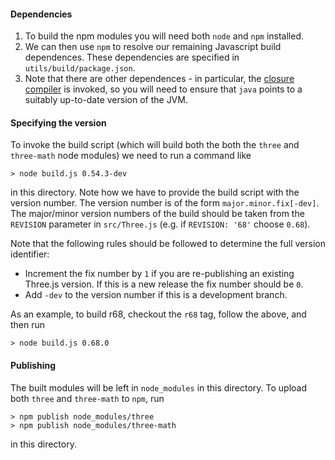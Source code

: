 #### Dependencies
1. To build the npm modules you will need both `node` and `npm` installed.
2. We can then use `npm` to resolve our remaining Javascript build dependences. These
dependencies are specified in `utils/build/package.json`.
3. Note that there are other dependences - in particular, the
[closure compiler](https://developers.google.com/closure/compiler/)
is invoked, so you will need to ensure that `java` points to a suitably
up-to-date version of the JVM.

#### Specifying the version

To invoke the build script (which will build both the both the `three` and
`three-math` node modules) we need to run a command like
```
> node build.js 0.54.3-dev
 ```
in this directory. Note how we have to provide the build script with the version
number. The version number is of the form `major.minor.fix[-dev]`.
The major/minor version numbers of the build should be taken from the
`REVISION` parameter in `src/Three.js` (e.g. if `REVISION: '68'` choose `0.68`).

Note that the following rules should be followed to determine the full version
identifier:
- Increment the fix number by `1` if you are re-publishing an existing Three.js
version. If this is a new release the fix number should be `0`.
- Add `-dev` to the version number if this is a development branch.

As an example, to build r68, checkout the `r68` tag, follow the above, and then
run
```
> node build.js 0.68.0
 ```

#### Publishing

The built modules will be left in `node_modules` in this directory. To upload
both `three` and `three-math` to `npm`, run
```
> npm publish node_modules/three
> npm publish node_modules/three-math
```
in this directory.
